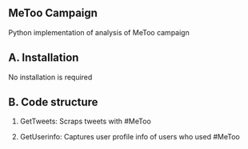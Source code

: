 ## MeToo Campaign 

Python implementation of analysis of MeToo campaign  

## A. Installation

No installation is required 

## B. Code structure

1. GetTweets: Scraps tweets with #MeToo

2. GetUserinfo: Captures user profile info of users who used #MeToo
